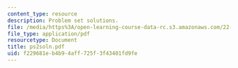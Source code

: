 ```yaml
---
content_type: resource
description: Problem set solutions.
file: /media/https%3A/open-learning-course-data-rc.s3.amazonaws.com/22-812j-managing-nuclear-technology-spring-2004/f229681eb4b94aff725f3f43401fd9fe_ps2soln.pdf
file_type: application/pdf
resourcetype: Document
title: ps2soln.pdf
uid: f229681e-b4b9-4aff-725f-3f43401fd9fe
---
```

